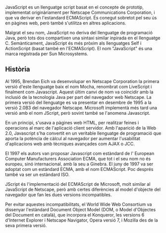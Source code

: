 JavaScript es un llenguatge script basat en el concepte de prototip, implementat originàriament per Netscape Communications Corporation, i que va derivar en l'estandard ECMAScript. És conegut sobretot pel seu ús en pàgines web, però també s'utilitza en altres aplicacions.

Malgrat el seu nom, JavaScript no deriva del llenguatge de programació Java, però tots dos compartixen una sintaxi similar inpirada en el llenguatge C. Semànticament, JavaScript és més pròxim als llenguatges Self i ActionScript (basat també en l'ECMAScript). El nom "JavaScript" és una marca registrada per Sun Microsystems.

## Història ##

Al 1995, Brendan Eich va desenvolupar en Netscape Corporation la primera versió d'este llenguatge baix el nom Mocha, renombrat com LiveScript i finalment com Javascript. Aquest últim canvi de nom va coincidir amb la inclusió de la tecnologia Java per part del navegador web Netscape. La primera versió del llenguatge es va presentar en desembre de 1995 a la versió 2.0B3 del navegador Netscape. Microsoft implementà més tard una versió amb el nom JScript, però sovint també se l'anomena Javascript.

En un principi, s'usava a pàgines web HTML, per realitzar feines i operacions al marc de l'aplicació client servidor. Amb l'aparició de la Web 2.0, Javascript s'ha convertit en un veritable llenguatge de programació que aporta la potència de càlcul al navegador per aumentar l'usabilitat d'aplicacions web amb tècniques avançades com AJAX o JCC.

El 1997 els autors van proposar Javascript com estàndard de l' European Computer Manufacturers Association ECMA, que tot i el seu nom no és europeu, sinó internacional, amb la seu a Ginebra. El juny de 1997 va ser adoptat com un estàndard ECMA, amb el nom ECMAScript. Poc després també va ser un estàndard ISO.

JScript és l'implementació del ECMAScript de Microsoft, molt similar al JavaScript de Netscape, però amb certes diferències al model d'objecte del navegador que fan les dues versions incompatibles.

Per evitar aquestes incompatibilitats, el World Wide Web Consortium va dissenyar l'estàndard Document Object Model (DOM, o Model d'Objectes del Document en català), que incorpora el Konqueror, les versions 6 d'Internet Explorer i Netscape Navigator, Opera versió 7, i Mozilla des de la seva primera versió.